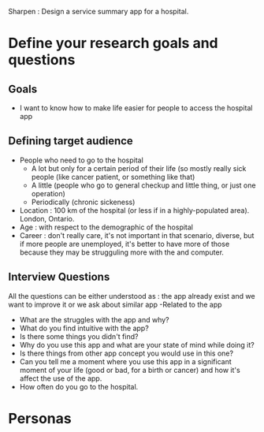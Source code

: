 Sharpen : Design a service summary app for a hospital. 
# Define your research goals and questions
## Goals  
- I want to know how to make life easier for people to access the hospital app

## Defining target audience
- People who need to go to the hospital
  - A lot but only for a certain period of their life (so mostly really sick people (like cancer patient, or something like that)
  - A little (people who go to general checkup and little thing, or just one operation)
  - Periodically (chronic sickeness)
- Location : 100 km of the hospital (or less if in a highly-populated area). London, Ontario.
- Age : with respect to the demographic of the hospital
- Career : don't really care, it's not important in that scenario, diverse, but if more people are unemployed, it's better to have more of those because they may be strugguling more with the and computer.

## Interview Questions
All the questions can be either understood as : the app already exist and we want to improve it or we ask about similar app
-Related to the app
  - What are the struggles with the app and why?
  - What do you find intuitive with the app?
  - Is there some things you didn't find?
  - Why do you use this app and what are your state of mind while doing it? 
  - Is there things from other app concept you would use in this one?
  - Can you tell me a moment where you use this app in a significant moment of your life (good or bad, for a birth or cancer) and how it's affect the use of the app.
- How often do you go to the hospital.

# Personas

